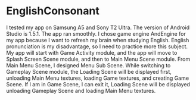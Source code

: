 # EnglishConsonant
I tested my app on Samsung A5 and Sony T2 Ultra. The version of Android Studio is 1.5.1. The app ran smoothly. I chose game engine AndEngine for my app because I want to refresh my brain when studying English. English pronunciation is my disadvantage, so I need to practice more this subject. My app will start with Game Activity module, and the app will move to Splash Screen Scene module, and then to Main Menu Scene module. From Main Menu Scene, I designed Menu Sub Scene. While switching to Gameplay Scene module, the Loading Scene will be displayed first, unloading Main Menu textures, loading Game textures, and creating Game Scene. If I am in Game Scene, I can exit it, Loading Scene will be displayed unloading Gameplay Scene and loading Main Menu textures.
